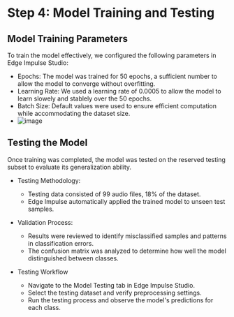 # Step 4: Model Training and Testing

## Model Training Parameters
To train the model effectively, we configured the following parameters in Edge Impulse Studio:
- Epochs: The model was trained for 50 epochs, a sufficient number to allow the model to converge without overfitting.
- Learning Rate: We used a learning rate of 0.0005 to allow the model to learn slowely and stablely over the 50 epochs. 
- Batch Size: Default values were used to ensure efficient computation while accommodating the dataset size.
- ![image](https://github.com/user-attachments/assets/84b7dc18-7b9e-4906-bc47-4752767b0095)

## Testing the Model
Once training was completed, the model was tested on the reserved testing subset to evaluate its generalization ability.
- Testing Methodology:
  - Testing data consisted of 99 audio files, 18% of the dataset.
  - Edge Impulse automatically applied the trained model to unseen test samples.
    
- Validation Process:
  - Results were reviewed to identify misclassified samples and patterns in classification errors.
  - The confusion matrix was analyzed to determine how well the model distinguished between classes.
    
- Testing Workflow
  - Navigate to the Model Testing tab in Edge Impulse Studio.
  - Select the testing dataset and verify preprocessing settings.
  - Run the testing process and observe the model's predictions for each class.


